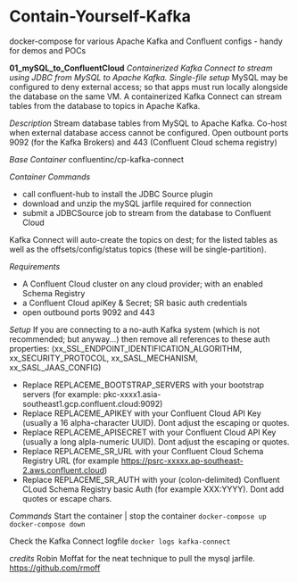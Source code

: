 # Contain-Yourself-Kafka
docker-compose for various Apache Kafka and Confluent configs - handy for demos and POCs



__01_mySQL_to_ConfluentCloud__
*Containerized Kafka Connect to stream using JDBC from MySQL to Apache Kafka. Single-file setup*
MySQL may be configured to deny external access; so that apps must run locally alongside the database on the same VM.
A containerized Kafka Connect can stream tables from the database to topics in Apache Kafka.

*Description* 
Stream database tables from MySQL to Apache Kafka.
Co-host when external database access cannot be configured.
Open outbount ports 9092 (for the Kafka Brokers) and 443 (Confluent Cloud schema registry)

*Base Container*
confluentinc/cp-kafka-connect

*Container Commands*
- call confluent-hub to install the JDBC Source plugin
- download and unzip the mySQL jarfile required for connection
- submit a JDBCSource job to stream from the database to Confluent Cloud

Kafka Connect will auto-create the topics on dest; for the listed tables as well as the offsets/config/status topics (these will be single-partition).

*Requirements*
- A Confluent Cloud cluster on any cloud provider; with an enabled Schema Registry
- a Confluent Cloud apiKey & Secret; SR basic auth credentials
- open outbound ports 9092 and 443

*Setup*
If you are connecting to a no-auth Kafka system (which is not recommended; but anyway...) then remove all references to these auth properties: (xx_SSL_ENDPOINT_IDENTIFICATION_ALGORITHM, xx_SECURITY_PROTOCOL, xx_SASL_MECHANISM, xx_SASL_JAAS_CONFIG)

- Replace REPLACEME_BOOTSTRAP_SERVERS with your bootstrap servers (for example: pkc-xxxx1.asia-southeast1.gcp.confluent.cloud:9092)
- Replace REPLACEME_APIKEY with your Confluent Cloud API Key (usually a 16 alpha-character UUID). Dont adjust the escaping or quotes.
- Replace REPLACEME_APISECRET with your Confluent Cloud API Key (usually a long alpla-numeric UUID). Dont adjust the escaping or quotes.
- Replace REPLACEME_SR_URL with your Confluent Cloud Schema Registry URL (for example https://psrc-xxxxx.ap-southeast-2.aws.confluent.cloud)
- Replace REPLACEME_SR_AUTH with your (colon-delimited) Confluent CLoud Schema Registry basic Auth (for example XXX:YYYY). Dont add quotes or escape chars.

*Commands*
Start the container | stop the container
`docker-compose up
 docker-compose down`

Check the Kafka Connect logfile
`docker logs kafka-connect`

*credits*
Robin Moffat for the neat technique to pull the mysql jarfile. https://github.com/rmoff




